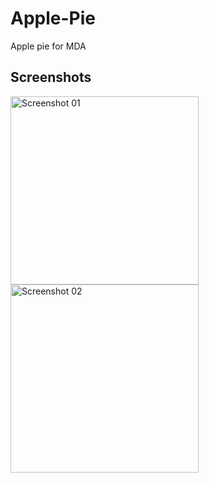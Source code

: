 # Apple-Pie
Apple pie for MDA
## Screenshots




<img width="301" alt="Screenshot 01" src="https://user-images.githubusercontent.com/97504554/161254027-35084601-e894-4e71-acef-83fbe17c0be2.png">
<img width="301" alt="Screenshot 02" src="https://user-images.githubusercontent.com/97504554/161254092-2e372e2d-097f-4f84-b313-c8cf955b3ff2.png">
